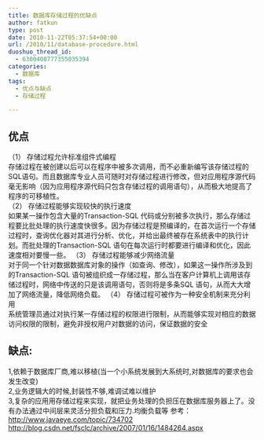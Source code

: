 ```yaml
---
title: 数据库存储过程的优缺点
author: fatkun
type: post
date: 2010-11-22T05:37:54+00:00
url: /2010/11/database-procedure.html
duoshuo_thread_id:
  - 6300408777355035394
categories:
  - 数据库
tags:
  - 优点与缺点
  - 存储过程

---
```

## 优点

（1） 存储过程允许标准组件式编程  
存储过程在被创建以后可以在程序中被多次调用，而不必重新编写该存储过程的SQL语句。而且数据库专业人员可随时对存储过程进行修改，但对应用程序源代码毫无影响（因为应用程序源代码只包含存储过程的调用语句），从而极大地提高了程序的可移植性。  
（2） 存储过程能够实现较快的执行速度  
如果某一操作包含大量的Transaction-SQL 代码或分别被多次执行，那么存储过程要比批处理的执行速度快很多。因为存储过程是预编译的，在首次运行一个存储过程时，查询优化器对其进行分析、优化，并给出最终被存在系统表中的执行计划。而批处理的Transaction-SQL 语句在每次运行时都要进行编译和优化，因此速度相对要慢一些。
（3） 存储过程能够减少网络流量  
对于同一个针对数据数据库对象的操作（如查询、修改），如果这一操作所涉及到的Transaction-SQL 语句被组织成一存储过程，那么当在客户计算机上调用该存储过程时，网络中传送的只是该调用语句，否则将是多条SQL 语句，从而大大增加了网络流量，降低网络负载。
（4） 存储过程可被作为一种安全机制来充分利用  
系统管理员通过对执行某一存储过程的权限进行限制，从而能够实现对相应的数据访问权限的限制，避免非授权用户对数据的访问，保证数据的安全
## 缺点:

1,依赖于数据库厂商,难以移植(当一个小系统发展到大系统时,对数据库的要求也会发生改变)  
2,业务逻辑大的时候,封装性不够,难调试难以维护  
3,复杂的应用用存储过程来实现，就把业务处理的负担压在数据库服务器上了。没有办法通过中间层来灵活分担负载和压力.均衡负载等
参考：
<http://www.javaeye.com/topic/734702>
<http://blog.csdn.net/fsclc/archive/2007/01/16/1484264.aspx>